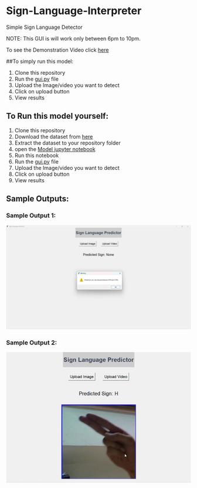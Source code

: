 # Sign-Language-Interpreter
Simple Sign Language Detector

NOTE: This GUI is will work only between 6pm to 10pm.

To see the Demonstration Video click [here](https://drive.google.com/file/d/1cz4pzbtqzcM11z1uDqzwdv3JAUlxjzrs/view?usp=drive_link) 

##To simply run this model:
1. Clone this repository
2. Run the [gui.py](https://github.com/deva260202/Sign-Language-Interpreter/blob/main/GUI%20(Task-2).py) file
3. Upload the Image/video you want to detect
4. Click on upload button
5. View results

## To Run this model yourself:
1. Clone this repository
2. Download the dataset from [here](https://www.kaggle.com/datasets/prathumarikeri/american-sign-language-09az)
3. Extract the dataset to your repository folder
4. open the [Model jupyter notebook](https://github.com/deva260202/Sign-Language-Interpreter/blob/main/Task-2%20Model.ipynb)
5. Run this notebook
6. Run the [gui.py](https://github.com/deva260202/Sign-Language-Interpreter/blob/main/GUI%20(Task-2).py) file
7. Upload the Image/video you want to detect
8. Click on upload button
9. View results

## Sample Outputs:
### Sample Output 1:
![Sample Output 1](https://github.com/deva260202/Sign-Language-Interpreter/blob/main/Output-1.png)
### Sample Output 2:
![Sample Output 2](https://github.com/deva260202/Sign-Language-Interpreter/blob/main/Output-2.png)
